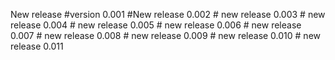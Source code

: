 New release #version 0.001
            #New release 0.002 
            # new release 0.003
            # new release 0.004
            # new release 0.005
            # new release 0.006
            # new release 0.007
            # new release 0.008
            # new release 0.009
            # new release 0.010
            # new release 0.011




